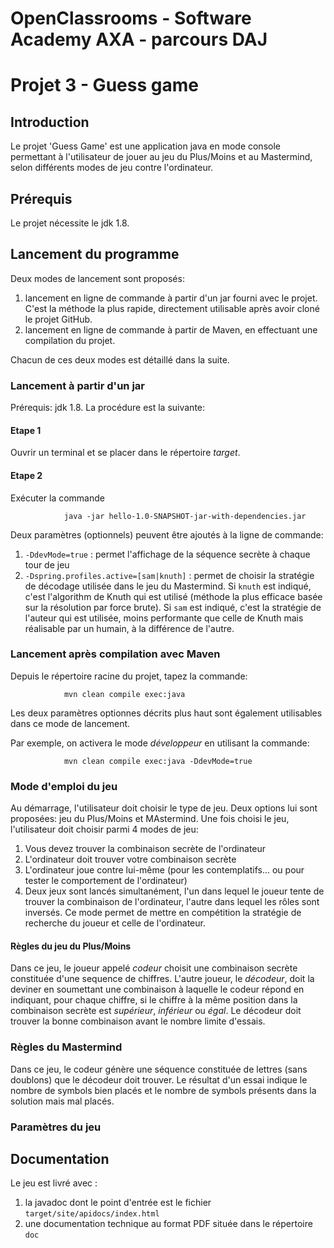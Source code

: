 # OpenClassrooms - Software Academy AXA - parcours DAJ
# Projet 3 - Guess game


## Introduction

Le projet 'Guess Game' est une application java en mode console permettant à l'utilisateur de jouer au jeu du Plus/Moins et au Mastermind, selon différents modes de jeu contre l'ordinateur.

## Prérequis

Le projet nécessite le jdk 1.8.

## Lancement du programme

Deux modes de lancement sont proposés:
1. lancement en ligne de commande à partir d'un jar fourni avec le projet. C'est la méthode la plus rapide, directement utilisable après avoir cloné le projet GitHub.
2. lancement en ligne de commande à partir de Maven, en effectuant une compilation du projet.

Chacun de ces deux modes est détaillé dans la suite.

### Lancement à partir d'un jar

Prérequis: jdk 1.8.
La procédure est la suivante:
#### Etape 1
Ouvrir un terminal et se placer dans le répertoire _target_.

#### Etape 2
Exécuter la commande 

                java -jar hello-1.0-SNAPSHOT-jar-with-dependencies.jar  

Deux paramètres (optionnels) peuvent être ajoutés à la ligne de commande:
1. `-DdevMode=true` : permet l'affichage de la séquence secrète à chaque tour de jeu
2. `-Dspring.profiles.active=[sam|knuth]` : permet de choisir la stratégie de décodage utilisée dans le jeu du Mastermind. Si `knuth` est indiqué, c'est l'algorithm de Knuth qui est utilisé (méthode la plus efficace basée sur la résolution par force brute). Si `sam` est indiqué, c'est la stratégie de l'auteur qui est utilisée, moins performante que celle de Knuth mais réalisable par un humain, à la différence de l'autre.

### Lancement après compilation avec Maven

Depuis le répertoire racine du projet, tapez la commande:

                mvn clean compile exec:java
 
 Les deux paramètres optionnes décrits plus haut sont également utilisables dans ce mode de lancement.

Par exemple, on activera le mode _développeur_ en utilisant la commande:

                mvn clean compile exec:java -DdevMode=true

### Mode d'emploi du jeu

Au démarrage, l'utilisateur doit choisir le type de jeu. Deux options lui sont proposées: jeu du Plus/Moins et MAstermind. Une fois choisi le jeu, l'utilisateur doit choisir parmi 4 modes de jeu:
1. Vous devez trouver la combinaison secrète de l'ordinateur
2. L'ordinateur doit trouver votre combinaison secrète
3. L'ordinateur joue contre lui-même (pour les contemplatifs... ou pour tester le comportement de l'ordinateur)
4. Deux jeux sont lancés simultanément, l'un dans lequel le joueur tente de trouver la combinaison de l'ordinateur, l'autre dans lequel les rôles sont inversés. Ce mode permet de mettre en compétition la stratégie de recherche du joueur et celle de l'ordinateur.

#### Règles du jeu du Plus/Moins
Dans ce jeu, le joueur appelé _codeur_ choisit une combinaison secrète constituée d'une sequence de chiffres.
L'autre joueur, le _décodeur_, doit la deviner en soumettant une combinaison à laquelle le codeur répond en indiquant, pour chaque chiffre, si le chiffre à la même position dans la combinaison secrète est _supérieur_, _inférieur_ ou _égal_.
Le décodeur doit trouver la bonne combinaison avant le nombre limite d'essais.

### Règles du Mastermind
Dans ce jeu, le codeur génère une séquence constituée de lettres (sans doublons) que le décodeur doit trouver. Le résultat d'un essai indique le nombre de symbols bien placés et le nombre de symbols présents dans la solution mais mal placés.

### Paramètres du jeu



## Documentation

Le jeu est livré avec :
1. la javadoc dont le point d'entrée est le fichier `target/site/apidocs/index.html`
2. une documentation technique au format PDF située dans le répertoire `doc`
